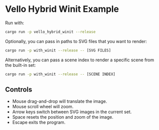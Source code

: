 # Vello Hybrid Winit Example

Run with:

```sh
cargo run -p vello_hybrid_winit --release
```

Optionally, you can pass in paths to SVG files that you want to render:

```bash
cargo run -p with_winit --release -- [SVG FILES]
```

Alternatively, you can pass a scene index to render a specific scene from the built-in set:

```bash
cargo run -p with_winit --release -- [SCENE INDEX]
```

## Controls

- Mouse drag-and-drop will translate the image.
- Mouse scroll wheel will zoom.
- Arrow keys switch between SVG images in the current set.
- Space resets the position and zoom of the image.
- Escape exits the program.
